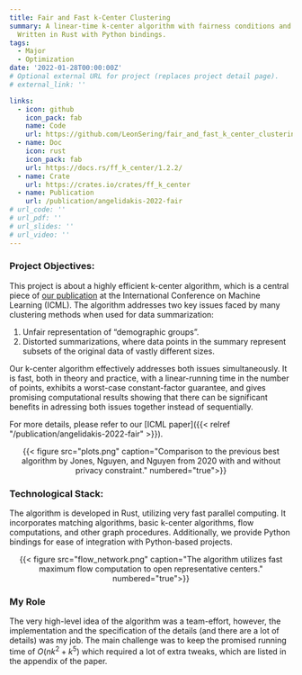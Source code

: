 ```yaml
---
title: Fair and Fast k-Center Clustering
summary: A linear-time k-center algorithm with fairness conditions and worst-case guarantees that is very fast in practice.
  Written in Rust with Python bindings.
tags:
  - Major
  - Optimization
date: '2022-01-28T00:00:00Z'
# Optional external URL for project (replaces project detail page).
# external_link: ''

links:
  - icon: github
    icon_pack: fab
    name: Code
    url: https://github.com/LeonSering/fair_and_fast_k_center_clustering
  - name: Doc
    icon: rust
    icon_pack: fab
    url: https://docs.rs/ff_k_center/1.2.2/
  - name: Crate
    url: https://crates.io/crates/ff_k_center
  - name: Publication
    url: /publication/angelidakis-2022-fair
# url_code: ''
# url_pdf: ''
# url_slides: ''
# url_video: ''
---
```

### Project Objectives:
This project is about a highly efficient k-center algorithm, which is a central piece of [our publication](/publication/angelidakis-2022-fair)
at the International Conference on Machine Learning (ICML). The algorithm addresses two key issues faced by many clustering
methods when used for data summarization:

1. Unfair representation of “demographic groups”.
2. Distorted summarizations, where data points in the summary represent subsets of the original data of vastly different sizes.

Our k-center algorithm effectively addresses both issues simultaneously. It is fast, both in theory and practice, with a
linear-running time in the number of points, exhibits a worst-case constant-factor guarantee, and gives promising computational
results showing that there can be significant benefits in adressing both issues together instead of sequentially.

For more details, please refer to our [ICML paper]({{< relref "/publication/angelidakis-2022-fair" >}}).
<center>{{< figure src="plots.png" caption="Comparison to the previous best algorithm by Jones, Nguyen, and Nguyen from 2020 with and without privacy constraint." numbered="true">}}</center>

### Technological Stack:
The algorithm is developed in Rust, utilizing very fast parallel computing. It incorporates matching algorithms, basic k-center
algorithms, flow computations, and other graph procedures. Additionally, we provide Python bindings for ease of integration
with Python-based projects.
<center>{{< figure src="flow_network.png" caption="The algorithm utilizes fast maximum flow computation to open representative centers." numbered="true">}}</center>

### My Role
The very high-level idea of the algorithm was a team-effort, however, the implementation and the specification of the details
(and there are a lot of details) was my job. The main challenge was to keep the promised running time of $O(nk^2 + k^5)$
which required a lot of extra tweaks, which are listed in the appendix of the paper.
